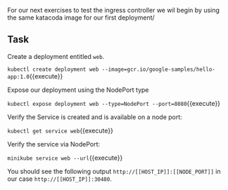 For our next exercises to test the ingress controller we wil begin by using the same katacoda image for our first deployment/

## Task

Create a deployment entitled `web`.

`kubectl create deployment web --image=gcr.io/google-samples/hello-app:1.0`{{execute}}

Expose our deployment using the NodePort type

`kubectl expose deployment web --type=NodePort --port=8080`{{execute}}

Verify the Service is created and is available on a node port:

`kubectl get service web`{{execute}}

Verify the service via NodePort:

`minikube service web --url`{{execute}}

You should see the following output
`http://[[HOST_IP]]:[[NODE_PORT]]` in our case  `http://[[HOST_IP]]:30480`.
